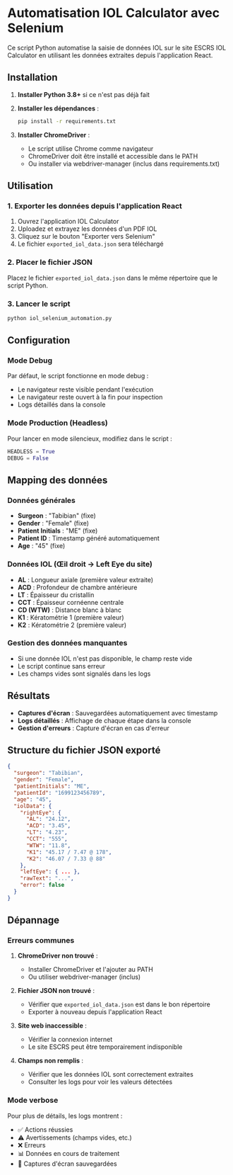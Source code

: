 # Automatisation IOL Calculator avec Selenium

Ce script Python automatise la saisie de données IOL sur le site ESCRS IOL Calculator en utilisant les données extraites depuis l'application React.

## Installation

1. **Installer Python 3.8+** si ce n'est pas déjà fait

2. **Installer les dépendances** :
   ```bash
   pip install -r requirements.txt
   ```

3. **Installer ChromeDriver** :
   - Le script utilise Chrome comme navigateur
   - ChromeDriver doit être installé et accessible dans le PATH
   - Ou installer via webdriver-manager (inclus dans requirements.txt)

## Utilisation

### 1. Exporter les données depuis l'application React

1. Ouvrez l'application IOL Calculator
2. Uploadez et extrayez les données d'un PDF IOL
3. Cliquez sur le bouton "Exporter vers Selenium"
4. Le fichier `exported_iol_data.json` sera téléchargé

### 2. Placer le fichier JSON

Placez le fichier `exported_iol_data.json` dans le même répertoire que le script Python.

### 3. Lancer le script

```bash
python iol_selenium_automation.py
```

## Configuration

### Mode Debug
Par défaut, le script fonctionne en mode debug :
- Le navigateur reste visible pendant l'exécution
- Le navigateur reste ouvert à la fin pour inspection
- Logs détaillés dans la console

### Mode Production (Headless)
Pour lancer en mode silencieux, modifiez dans le script :
```python
HEADLESS = True
DEBUG = False
```

## Mapping des données

### Données générales
- **Surgeon** : "Tabibian" (fixe)
- **Gender** : "Female" (fixe)
- **Patient Initials** : "ME" (fixe)
- **Patient ID** : Timestamp généré automatiquement
- **Age** : "45" (fixe)

### Données IOL (Œil droit → Left Eye du site)
- **AL** : Longueur axiale (première valeur extraite)
- **ACD** : Profondeur de chambre antérieure 
- **LT** : Épaisseur du cristallin
- **CCT** : Épaisseur cornéenne centrale
- **CD (WTW)** : Distance blanc à blanc
- **K1** : Kératométrie 1 (première valeur)
- **K2** : Kératométrie 2 (première valeur)

### Gestion des données manquantes
- Si une donnée IOL n'est pas disponible, le champ reste vide
- Le script continue sans erreur
- Les champs vides sont signalés dans les logs

## Résultats

- **Captures d'écran** : Sauvegardées automatiquement avec timestamp
- **Logs détaillés** : Affichage de chaque étape dans la console
- **Gestion d'erreurs** : Capture d'écran en cas d'erreur

## Structure du fichier JSON exporté

```json
{
  "surgeon": "Tabibian",
  "gender": "Female",
  "patientInitials": "ME",
  "patientId": "1699123456789",
  "age": "45",
  "iolData": {
    "rightEye": {
      "AL": "24.12",
      "ACD": "3.45",
      "LT": "4.23",
      "CCT": "555",
      "WTW": "11.8",
      "K1": "45.17 / 7.47 @ 178",
      "K2": "46.07 / 7.33 @ 88"
    },
    "leftEye": { ... },
    "rawText": "...",
    "error": false
  }
}
```

## Dépannage

### Erreurs communes

1. **ChromeDriver non trouvé** :
   - Installer ChromeDriver et l'ajouter au PATH
   - Ou utiliser webdriver-manager (inclus)

2. **Fichier JSON non trouvé** :
   - Vérifier que `exported_iol_data.json` est dans le bon répertoire
   - Exporter à nouveau depuis l'application React

3. **Site web inaccessible** :
   - Vérifier la connexion internet
   - Le site ESCRS peut être temporairement indisponible

4. **Champs non remplis** :
   - Vérifier que les données IOL sont correctement extraites
   - Consulter les logs pour voir les valeurs détectées

### Mode verbose
Pour plus de détails, les logs montrent :
- ✅ Actions réussies
- ⚠️ Avertissements (champs vides, etc.)
- ❌ Erreurs
- 📊 Données en cours de traitement
- 📸 Captures d'écran sauvegardées